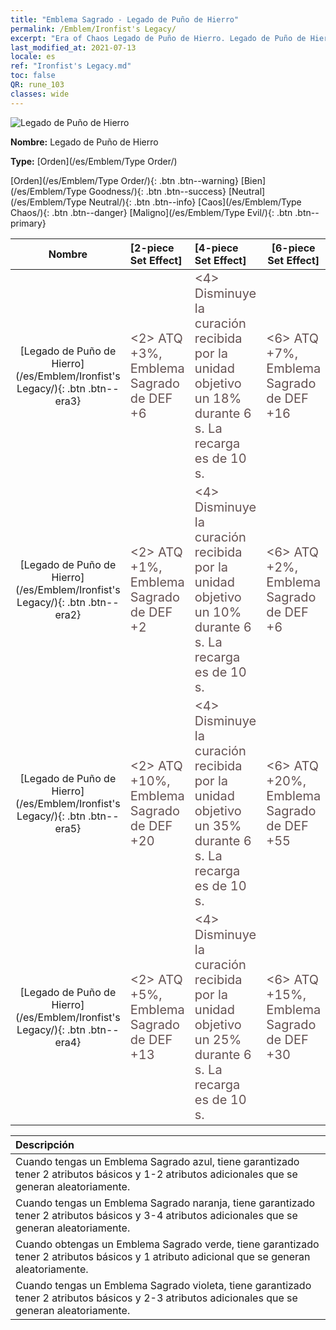 ```yaml
---
title: "Emblema Sagrado - Legado de Puño de Hierro"
permalink: /Emblem/Ironfist's Legacy/
excerpt: "Era of Chaos Legado de Puño de Hierro. Legado de Puño de Hierro. Era of Chaos Emblema Sagrado Legado de Puño de Hierro. Era of Chaos Orden Legado de Puño de Hierro"
last_modified_at: 2021-07-13
locale: es
ref: "Ironfist's Legacy.md"
toc: false
QR: rune_103
classes: wide
---
```


  ![Legado de Puño de Hierro](/images/r/rune_icon_103.png)

 **Nombre:** Legado de Puño de Hierro

 **Type:** [Orden](/es/Emblem/Type Order/)

  [Orden](/es/Emblem/Type Order/){: .btn .btn--warning}   [Bien](/es/Emblem/Type Goodness/){: .btn .btn--success}   [Neutral](/es/Emblem/Type Neutral/){: .btn .btn--info}   [Caos](/es/Emblem/Type Chaos/){: .btn .btn--danger}   [Maligno](/es/Emblem/Type Evil/){: .btn .btn--primary} 

  |  Nombre    | [2-piece Set Effect] | [4-piece Set Effect] | [6-piece Set Effect]  | 
  |:-----------------------:|:-------------------|:-----------------|----------------| 
  | [Legado de Puño de Hierro](/es/Emblem/Ironfist's Legacy/){: .btn .btn--era3} | <span style="color: #645252;font-size:20px">&lt;2&gt; ATQ +3%, Emblema Sagrado de DEF +6</span> | <span style="color: #645252;font-size:20px">&lt;4&gt; Disminuye la curación recibida por la unidad objetivo un 18% durante 6 s. La recarga es de 10 s.</span> | <span style="color: #645252;font-size:20px">&lt;6&gt; ATQ +7%, Emblema Sagrado de DEF +16</span> | 
  | [Legado de Puño de Hierro](/es/Emblem/Ironfist's Legacy/){: .btn .btn--era2} | <span style="color: #645252;font-size:20px">&lt;2&gt; ATQ +1%, Emblema Sagrado de DEF +2</span> | <span style="color: #645252;font-size:20px">&lt;4&gt; Disminuye la curación recibida por la unidad objetivo un 10% durante 6 s. La recarga es de 10 s.</span> | <span style="color: #645252;font-size:20px">&lt;6&gt; ATQ +2%, Emblema Sagrado de DEF +6</span> | 
  | [Legado de Puño de Hierro](/es/Emblem/Ironfist's Legacy/){: .btn .btn--era5} | <span style="color: #645252;font-size:20px">&lt;2&gt; ATQ +10%, Emblema Sagrado de DEF +20</span> | <span style="color: #645252;font-size:20px">&lt;4&gt; Disminuye la curación recibida por la unidad objetivo un 35% durante 6 s. La recarga es de 10 s.</span> | <span style="color: #645252;font-size:20px">&lt;6&gt; ATQ +20%, Emblema Sagrado de DEF +55</span> | 
  | [Legado de Puño de Hierro](/es/Emblem/Ironfist's Legacy/){: .btn .btn--era4} | <span style="color: #645252;font-size:20px">&lt;2&gt; ATQ +5%, Emblema Sagrado de DEF +13</span> | <span style="color: #645252;font-size:20px">&lt;4&gt; Disminuye la curación recibida por la unidad objetivo un 25% durante 6 s. La recarga es de 10 s.</span> | <span style="color: #645252;font-size:20px">&lt;6&gt; ATQ +15%, Emblema Sagrado de DEF +30</span> | 

  |         Descripción            | 
  |:-------------------------------|
  | Cuando tengas un Emblema Sagrado azul, tiene garantizado tener 2 atributos básicos y 1-2 atributos adicionales que se generan aleatoriamente. |
  | Cuando tengas un Emblema Sagrado naranja, tiene garantizado tener 2 atributos básicos y 3-4 atributos adicionales que se generan aleatoriamente. |
  | Cuando obtengas un Emblema Sagrado verde, tiene garantizado tener 2 atributos básicos y 1 atributo adicional que se generan aleatoriamente. |
  | Cuando tengas un Emblema Sagrado violeta, tiene garantizado tener 2 atributos básicos y 2-3 atributos adicionales que se generan aleatoriamente. |
